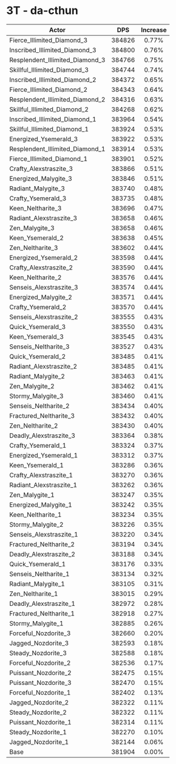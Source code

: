 # 3T - da-cthun
| Actor | DPS | Increase |
|---|:---:|:---:|
|Fierce_Illimited_Diamond_3|384826|0.77%|
|Inscribed_Illimited_Diamond_3|384800|0.76%|
|Resplendent_Illimited_Diamond_3|384766|0.75%|
|Skillful_Illimited_Diamond_3|384744|0.74%|
|Inscribed_Illimited_Diamond_2|384372|0.65%|
|Fierce_Illimited_Diamond_2|384343|0.64%|
|Resplendent_Illimited_Diamond_2|384316|0.63%|
|Skillful_Illimited_Diamond_2|384268|0.62%|
|Inscribed_Illimited_Diamond_1|383964|0.54%|
|Skillful_Illimited_Diamond_1|383924|0.53%|
|Energized_Ysemerald_3|383922|0.53%|
|Resplendent_Illimited_Diamond_1|383914|0.53%|
|Fierce_Illimited_Diamond_1|383901|0.52%|
|Crafty_Alexstraszite_3|383866|0.51%|
|Energized_Malygite_3|383846|0.51%|
|Radiant_Malygite_3|383740|0.48%|
|Crafty_Ysemerald_3|383735|0.48%|
|Keen_Neltharite_3|383696|0.47%|
|Radiant_Alexstraszite_3|383658|0.46%|
|Zen_Malygite_3|383658|0.46%|
|Keen_Ysemerald_2|383638|0.45%|
|Zen_Neltharite_3|383602|0.44%|
|Energized_Ysemerald_2|383598|0.44%|
|Crafty_Alexstraszite_2|383590|0.44%|
|Keen_Neltharite_2|383576|0.44%|
|Senseis_Alexstraszite_3|383574|0.44%|
|Energized_Malygite_2|383571|0.44%|
|Crafty_Ysemerald_2|383570|0.44%|
|Senseis_Alexstraszite_2|383555|0.43%|
|Quick_Ysemerald_3|383550|0.43%|
|Keen_Ysemerald_3|383545|0.43%|
|Senseis_Neltharite_3|383527|0.43%|
|Quick_Ysemerald_2|383485|0.41%|
|Radiant_Alexstraszite_2|383485|0.41%|
|Radiant_Malygite_2|383463|0.41%|
|Zen_Malygite_2|383462|0.41%|
|Stormy_Malygite_3|383460|0.41%|
|Senseis_Neltharite_2|383434|0.40%|
|Fractured_Neltharite_3|383432|0.40%|
|Zen_Neltharite_2|383430|0.40%|
|Deadly_Alexstraszite_3|383364|0.38%|
|Crafty_Ysemerald_1|383324|0.37%|
|Energized_Ysemerald_1|383312|0.37%|
|Keen_Ysemerald_1|383286|0.36%|
|Crafty_Alexstraszite_1|383270|0.36%|
|Radiant_Alexstraszite_1|383262|0.36%|
|Zen_Malygite_1|383247|0.35%|
|Energized_Malygite_1|383242|0.35%|
|Keen_Neltharite_1|383234|0.35%|
|Stormy_Malygite_2|383226|0.35%|
|Senseis_Alexstraszite_1|383220|0.34%|
|Fractured_Neltharite_2|383194|0.34%|
|Deadly_Alexstraszite_2|383188|0.34%|
|Quick_Ysemerald_1|383176|0.33%|
|Senseis_Neltharite_1|383134|0.32%|
|Radiant_Malygite_1|383105|0.31%|
|Zen_Neltharite_1|383015|0.29%|
|Deadly_Alexstraszite_1|382972|0.28%|
|Fractured_Neltharite_1|382918|0.27%|
|Stormy_Malygite_1|382885|0.26%|
|Forceful_Nozdorite_3|382660|0.20%|
|Jagged_Nozdorite_3|382593|0.18%|
|Steady_Nozdorite_3|382588|0.18%|
|Forceful_Nozdorite_2|382536|0.17%|
|Puissant_Nozdorite_2|382475|0.15%|
|Puissant_Nozdorite_3|382470|0.15%|
|Forceful_Nozdorite_1|382402|0.13%|
|Jagged_Nozdorite_2|382322|0.11%|
|Steady_Nozdorite_2|382322|0.11%|
|Puissant_Nozdorite_1|382314|0.11%|
|Steady_Nozdorite_1|382270|0.10%|
|Jagged_Nozdorite_1|382144|0.06%|
|Base|381904|0.00%|
